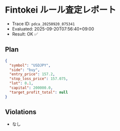 # Fintokei ルール査定レポート
- Trace ID: `pdca_20250920_075341`
- Evaluated: 2025-09-20T07:56:40+09:00
- Result: OK ✅

## Plan
```json
{
  "symbol": "USDJPY",
  "side": "buy",
  "entry_price": 157.2,
  "stop_loss_price": 157.075,
  "lot": 0.1,
  "capital": 200000.0,
  "target_profit_total": null
}
```

## Violations
- なし
